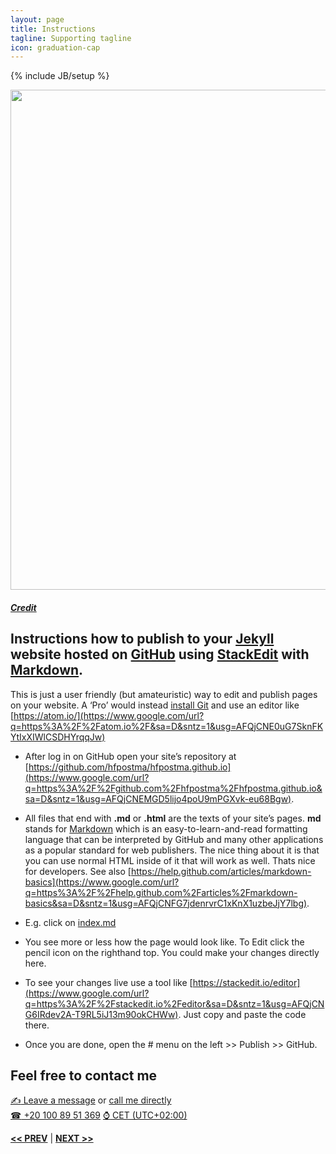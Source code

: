 ```yaml
---
layout: page
title: Instructions
tagline: Supporting tagline
icon: graduation-cap
---
```

{% include JB/setup %}

<a href="https://www.flickr.com/photos/desiitaly/2304874364" title="View photo on Flickr" target="_blank"><img src="https://farm3.staticflickr.com/2372/2304874364_b7ea60191e_o.jpg" style="width: 800px;"></a><br />
<h5><a href="https://www.flickr.com/people/desiitaly/" title="View user on Flickr" target="_blank">Credit</a></h5>

## Instructions how to publish to your [Jekyll](http://www.google.com/url?q=http%3A%2F%2Fjekyllrb.com%2F&sa=D&sntz=1&usg=AFQjCNH7nDJRVmAc9lbjBVqHZmSaJKFdCA) website hosted on [GitHub](https://www.google.com/url?q=https%3A%2F%2Fgithub.com%2F&sa=D&sntz=1&usg=AFQjCNHReqsuKT6C86HcgL4TbSevF24rxQ) using [StackEdit](https://www.google.com/url?q=https%3A%2F%2Fstackedit.io%2F&sa=D&sntz=1&usg=AFQjCNHcaAbmEE6xgZ64etrya5GzDSOF4w) with [Markdown](http://www.google.com/url?q=http%3A%2F%2Fdaringfireball.net%2Fprojects%2Fmarkdown%2Fsyntax&sa=D&sntz=1&usg=AFQjCNEptifCNdy4hoJdAyCKUye3PfRngA).

This is just a user friendly (but amateuristic) way to edit and publish pages on your website. A ‘Pro’ would instead [install Git](https://www.google.com/url?q=https%3A%2F%2Fhelp.github.com%2Farticles%2Fset-up-git%2F&sa=D&sntz=1&usg=AFQjCNE1xwsS-KYAlqCpI7dSPQShCMOoSg)&nbsp;and use an editor like [https://atom.io/](https://www.google.com/url?q=https%3A%2F%2Fatom.io%2F&sa=D&sntz=1&usg=AFQjCNE0uG7SknFKYtIxXIWlCSDHYrqqJw)

*   After log in on GitHub open your site’s repository at [https://github.com/hfpostma/hfpostma.github.io](https://www.google.com/url?q=https%3A%2F%2Fgithub.com%2Fhfpostma%2Fhfpostma.github.io&sa=D&sntz=1&usg=AFQjCNEMGD5lijo4poU9mPGXvk-eu68Bgw).
*   All files that end with **.md** or **.html** are the texts of your site’s pages. **md** stands for [Markdown](http://www.google.com/url?q=http%3A%2F%2Fdaringfireball.net%2Fprojects%2Fmarkdown%2Fsyntax&sa=D&sntz=1&usg=AFQjCNEptifCNdy4hoJdAyCKUye3PfRngA) which is an easy-to-learn-and-read formatting language that can be interpreted by GitHub and many other applications as a popular standard for web publishers. The nice thing about it is that you can use normal HTML inside of it that will work as well. Thats nice for developers. See also [https://help.github.com/articles/markdown-basics](https://www.google.com/url?q=https%3A%2F%2Fhelp.github.com%2Farticles%2Fmarkdown-basics&sa=D&sntz=1&usg=AFQjCNFG7jdenrvrC1xKnX1uzbeJjY7lbg).
*   E.g. click on [index.md](https://www.google.com/url?q=https%3A%2F%2Fgithub.com%2Fhfpostma%2Fhfpostma.github.io%2Fblob%2Fmaster%2Findex.md&sa=D&sntz=1&usg=AFQjCNFSmrOYhGE390kpa66gTZzoGl62fw)
*   You see more or less how the page would look like. To Edit click the pencil icon on the righthand top. You could make your changes directly here.


*   To see your changes live use a tool like [https://stackedit.io/editor](https://www.google.com/url?q=https%3A%2F%2Fstackedit.io%2Feditor&sa=D&sntz=1&usg=AFQjCNG6IRdev2A-T9RL5iJ13m90okCHWw). Just copy and paste the code there.
*   Once you are done, open the # menu on the left >> Publish >> GitHub.


## Feel free to contact me

<a href="http://www.mousewheel.net/contact" target="_blank" title="My contact form on mousewheel.net"><span class="signs">✍</span> Leave a message</a> or <a href="tel:+201008951369">call me directly<br />
<span class="signs">☎</span> +20 100 89 51 369</a> <a href="https://www.timeanddate.com/worldclock/italy/milan" target="_blank"><span class="signs">⌚</span> CET (UTC+02:00)</a>

<a href="/terms.html#top" title="My Terms"><b><< PREV</b></a> &#124; <a href="/data.html#top" title="Personal info"><b>NEXT >></b></a>
